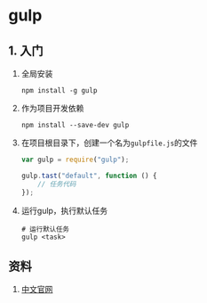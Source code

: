 # gulp

## 1. 入门

1. 全局安装

    ```shell
    npm install -g gulp
    ```

2. 作为项目开发依赖

    ```shell
    npm install --save-dev gulp
    ```

3. 在项目根目录下，创建一个名为`gulpfile.js`的文件

    ```javascript
    var gulp = require("gulp");

    gulp.tast("default", function () {
        // 任务代码
    });
    ```

4. 运行gulp，执行默认任务

    ```shell
    # 运行默认任务
    gulp <task>
    ```

## 资料

1. [中文官网](http://www.gulpjs.com.cn/docs/getting-started/)